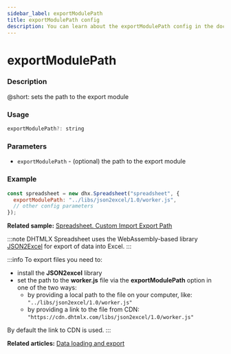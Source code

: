 ```yaml
---
sidebar_label: exportModulePath
title: exportModulePath config
description: You can learn about the exportModulePath config in the documentation of the DHTMLX JavaScript Spreadsheet library. Browse developer guides and API reference, try out code examples and live demos, and download a free 30-day evaluation version of DHTMLX Spreadsheet.
---
```


# exportModulePath

### Description

@short: sets the path to the export module

### Usage

~~~jsx
exportModulePath?: string
~~~

### Parameters

- `exportModulePath` - (optional) the path to the export module

### Example

~~~jsx {2}
const spreadsheet = new dhx.Spreadsheet("spreadsheet", {
  exportModulePath: "../libs/json2excel/1.0/worker.js",
  // other config parameters
});
~~~

**Related sample:** [Spreadsheet. Custom Import Export Path](https://snippet.dhtmlx.com/wykwzfhm)

:::note 
DHTMLX Spreadsheet uses the WebAssembly-based library [JSON2Excel](https://github.com/dhtmlx/json2excel) for export of data into Excel.
:::

:::info
To export files you need to:

- install the **JSON2excel** library
- set the path to the **worker.js** file via the **exportModulePath** option in one of the two ways:
  - by providing a local path to the file on your computer, like: `"../libs/json2excel/1.0/worker.js"`
  - by providing a link to the file from CDN: `"https://cdn.dhtmlx.com/libs/json2excel/1.0/worker.js"`

By default the link to CDN is used.
:::

**Related articles:** [Data loading and export](loading_data.md#exporting-data)
